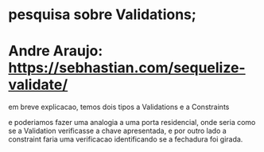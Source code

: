 # pesquisa sobre Validations;
# Andre Araujo: https://sebhastian.com/sequelize-validate/

em breve explicacao, temos dois tipos a Validations e a Constraints

e poderiamos fazer uma analogia a uma porta residencial, onde seria como se a Validation verificasse a chave apresentada,
e por outro lado a constraint faria uma verificacao identificando se a fechadura foi girada.
